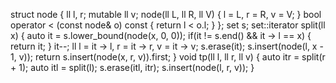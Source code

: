 struct node {
    ll l, r;
    mutable ll v;
    node(ll L, ll R, ll V) {
        l = L, r = R, v = V;
    }
    bool operator < (const node& o) const {
        return l < o.l;
    }
};
set<node> s;
set<node>::iterator split(ll x) {
    auto it = s.lower_bound(node(x, 0, 0));
    if(it != s.end() && it -> l == x) {
        return it;
    }
    it--;
    ll l = it -> l, r = it -> r, v = it -> v;
    s.erase(it);
    s.insert(node(l, x - 1, v));
    return s.insert(node(x, r, v)).first;
}
void tp(ll l, ll r, ll v) {
    auto itr = split(r + 1);
    auto itl = split(l);
    s.erase(itl, itr);
    s.insert(node(l, r, v));
}